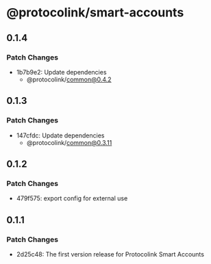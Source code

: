 # @protocolink/smart-accounts

## 0.1.4

### Patch Changes

- 1b7b9e2: Update dependencies
  - @protocolink/common@0.4.2

## 0.1.3

### Patch Changes

- 147cfdc: Update dependencies
  - @protocolink/common@0.3.11

## 0.1.2

### Patch Changes

- 479f575: export config for external use

## 0.1.1

### Patch Changes

- 2d25c48: The first version release for Protocolink Smart Accounts
